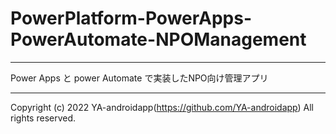 # PowerPlatform-PowerApps-PowerAutomate-NPOManagement

---

Power Apps と power Automate で実装したNPO向け管理アプリ

---

Copyright (c) 2022 YA-androidapp(https://github.com/YA-androidapp) All rights reserved.
